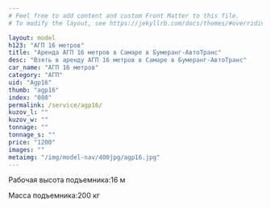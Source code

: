 ```yaml
---
# Feel free to add content and custom Front Matter to this file.
# To modify the layout, see https://jekyllrb.com/docs/themes/#overriding-theme-defaults

layout: model
h123: "АГП 16 метров"
title: "Аренда АГП 16 метров в Самаре в Бумеранг-АвтоТранс"
desc: "Взять в аренду АГП 16 метров в Самаре в Бумеранг-АвтоТранс"
car_name: "АГП 16 метров"
category: "АГП"
uid: "Agp16"
thumb: "agp16"
index: "080"
permalink: /service/agp16/
kuzov_l: ""
kuzov_w: ""
tonnage: ""
tonnage_s: ""
price: "1200"
images: ""
metaimg: "/img/model-nav/400jpg/agp16.jpg"
---
```


<span>Рабочая высота подъемника:</span><span>16 м</span>

<span>Масса подъемника:</span><span>200 кг</span>
